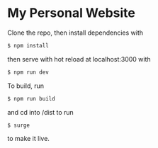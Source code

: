 # My Personal Website

Clone the repo, then install dependencies with
```bash
$ npm install
```
then serve with hot reload at localhost:3000 with
```bash
$ npm run dev
```

To build, run 
```bash
$ npm run build
```
and cd into /dist to run 
```bash
$ surge
```
to make it live.
